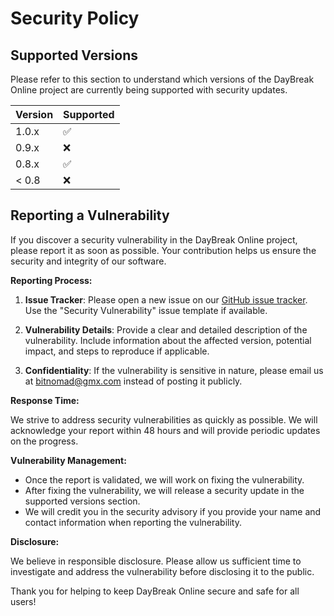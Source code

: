 # Security Policy

## Supported Versions

Please refer to this section to understand which versions of the DayBreak Online project are currently being supported with security updates.

| Version | Supported          |
| ------- | ------------------ |
| 1.0.x   | :white_check_mark: |
| 0.9.x   | :x:                |
| 0.8.x   | :white_check_mark: |
| < 0.8   | :x:                |

## Reporting a Vulnerability

If you discover a security vulnerability in the DayBreak Online project, please report it as soon as possible. Your contribution helps us ensure the security and integrity of our software.

**Reporting Process:**

1. **Issue Tracker**: Please open a new issue on our [GitHub issue tracker](mailto:bitnomad@gmx.com). Use the "Security Vulnerability" issue template if available.

2. **Vulnerability Details**: Provide a clear and detailed description of the vulnerability. Include information about the affected version, potential impact, and steps to reproduce if applicable.

3. **Confidentiality**: If the vulnerability is sensitive in nature, please email us at [bitnomad@gmx.com](mailto:bitnomad@gmx.com) instead of posting it publicly.

**Response Time:**

We strive to address security vulnerabilities as quickly as possible. We will acknowledge your report within 48 hours and will provide periodic updates on the progress.

**Vulnerability Management:**

- Once the report is validated, we will work on fixing the vulnerability.
- After fixing the vulnerability, we will release a security update in the supported versions section.
- We will credit you in the security advisory if you provide your name and contact information when reporting the vulnerability.

**Disclosure:**

We believe in responsible disclosure. Please allow us sufficient time to investigate and address the vulnerability before disclosing it to the public.

Thank you for helping to keep DayBreak Online secure and safe for all users!
